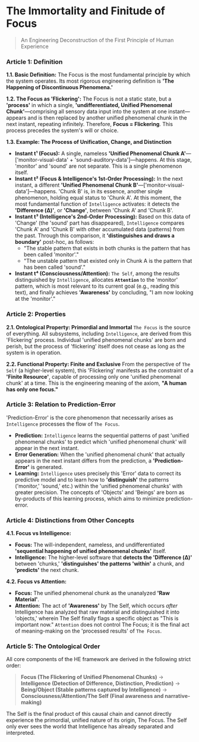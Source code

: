 # The Immortality and Finitude of Focus

> An Engineering Deconstruction of the First Principle of Human Experience

### Article 1: Definition

**1.1. Basic Definition:** The Focus is the most fundamental principle by which the system operates. Its most rigorous engineering definition is **'The Happening of Discontinuous Phenomena.'**

**1.2. The Focus as 'Flickering':** The Focus is not a static state, but a **'process'** in which a single, **'undifferentiated, Unified Phenomenal Chunk'**—comprising all sensory data input into the system at one instant—appears and is then replaced by another unified phenomenal chunk in the next instant, repeating infinitely. Therefore, **Focus = Flickering**. This process precedes the system's will or choice.

**1.3. Example: The Process of Unification, Change, and Distinction**
*   **Instant t¹ (Focus):** A single, nameless **'Unified Phenomenal Chunk A'**—['monitor-visual-data' + 'sound-auditory-data']—happens. At this stage, 'monitor' and 'sound' are not separate. This is a single phenomenon itself.
*   **Instant t² (Focus & Intelligence's 1st-Order Processing):** In the next instant, a different **'Unified Phenomenal Chunk B'**—['monitor-visual-data']—happens. 'Chunk B' is, in its essence, another single phenomenon, holding equal status to 'Chunk A'. At this moment, the most fundamental function of `Intelligence` activates: it detects the **'Difference (Δ)'**, or **'Change'**, between 'Chunk A' and 'Chunk B'.
*   **Instant t³ (Intelligence's 2nd-Order Processing):** Based on this data of 'Change' (the 'sound' part has disappeared), `Intelligence` compares 'Chunk A' and 'Chunk B' with other accumulated data (patterns) from the past. Through this comparison, it **'distinguishes and draws a boundary'** post-hoc, as follows:
    *   "The stable pattern that exists in both chunks is the pattern that has been called 'monitor'."
    *   "The unstable pattern that existed only in Chunk A is the pattern that has been called 'sound'."
*   **Instant t⁴ (Consciousness/Attention):** `The Self`, among the results distinguished by `Intelligence`, allocates **`Attention`** to the 'monitor' pattern, which is most relevant to its current goal (e.g., reading this text), and finally achieves **'Awareness'** by concluding, "I am now looking at the 'monitor'."

### Article 2: Properties

**2.1. Ontological Property: Primordial and Immortal**
`The Focus` is the source of everything. All subsystems, including `Intelligence`, are derived from this 'Flickering' process. Individual 'unified phenomenal chunks' are born and perish, but the process of 'flickering' itself does not cease as long as the system is in operation.

**2.2. Functional Property: Finite and Exclusive**
From the perspective of `The Self` (a higher-level system), this 'Flickering' manifests as the constraint of a **'Finite Resource'**, capable of processing only one 'unified phenomenal chunk' at a time. This is the engineering meaning of the axiom, **"A human has only one focus."**

### Article 3: Relation to Prediction-Error

'Prediction-Error' is the core phenomenon that necessarily arises as `Intelligence` processes the flow of `The Focus`.
*   **Prediction:** `Intelligence` learns the sequential patterns of past 'unified phenomenal chunks' to predict which 'unified phenomenal chunk' will appear in the next instant.
*   **Error Generation:** When the 'unified phenomenal chunk' that actually appears in the next instant differs from the prediction, a **'Prediction-Error'** is generated.
*   **Learning:** `Intelligence` uses precisely this 'Error' data to correct its predictive model and to learn how to **'distinguish'** the patterns ('monitor,' 'sound,' etc.) within the 'unified phenomenal chunks' with greater precision. The concepts of 'Objects' and 'Beings' are born as by-products of this learning process, which aims to minimize prediction-error.

### Article 4: Distinctions from Other Concepts

**4.1. Focus vs Intelligence:**
*   **Focus:** The will-independent, nameless, and undifferentiated **'sequential happening of unified phenomenal chunks'** itself.
*   **Intelligence:** The higher-level software that **detects the 'Difference (Δ)'** between 'chunks,' **'distinguishes' the patterns 'within'** a chunk, and **'predicts'** the next chunk.

**4.2. Focus vs Attention:**
*   **Focus:** The unified phenomenal chunk as the unanalyzed **'Raw Material'**.
*   **Attention:** The act of **'Awareness'** by The Self, which occurs *after* Intelligence has analyzed that raw material and distinguished it into 'objects,' wherein The Self finally flags a specific object as "This is important now." `Attention` does not control The Focus; it is the final act of meaning-making on the 'processed results' of `The Focus`.

### Article 5: The Ontological Order

All core components of the HE framework are derived in the following strict order:

> **Focus (The Flickering of Unified Phenomenal Chunks)**
> → **Intelligence (Detection of Difference, Distinction, Prediction)**
> → **Being/Object (Stable patterns captured by Intelligence)**
> → **Consciousness/Attention/The Self (Final awareness and narrative-making)**

The Self is the final product of this causal chain and cannot directly experience the primordial, unified nature of its origin, The Focus. The Self only ever sees the world that Intelligence has already separated and interpreted.

